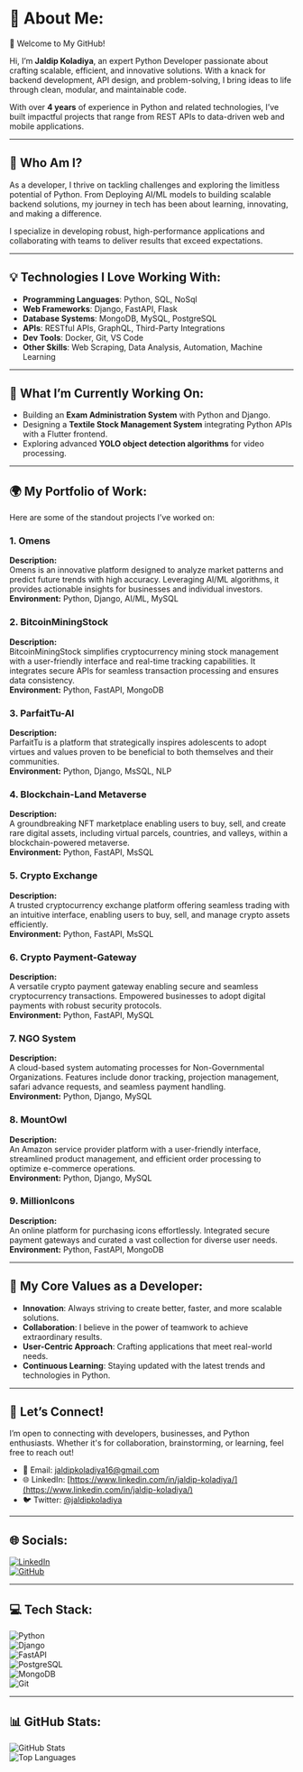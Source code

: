 # 💫 About Me:
🌟 Welcome to My GitHub!

Hi, I’m **Jaldip Koladiya**, an expert Python Developer passionate about crafting scalable, efficient, and innovative solutions. With a knack for backend development, API design, and problem-solving, I bring ideas to life through clean, modular, and maintainable code.  

With over **4 years** of experience in Python and related technologies, I’ve built impactful projects that range from REST APIs to data-driven web and mobile applications.  

---

## 🎯 Who Am I?
As a developer, I thrive on tackling challenges and exploring the limitless potential of Python. From Deploying AI/ML models to building scalable backend solutions, my journey in tech has been about learning, innovating, and making a difference.  

I specialize in developing robust, high-performance applications and collaborating with teams to deliver results that exceed expectations.  

---

## 💡 Technologies I Love Working With:
- **Programming Languages**: Python, SQL, NoSql  
- **Web Frameworks**: Django, FastAPI, Flask  
- **Database Systems**: MongoDB, MySQL, PostgreSQL  
- **APIs**: RESTful APIs, GraphQL, Third-Party Integrations  
- **Dev Tools**: Docker, Git, VS Code  
- **Other Skills**: Web Scraping, Data Analysis, Automation, Machine Learning  

---

## 🚀 What I’m Currently Working On:
- Building an **Exam Administration System** with Python and Django.  
- Designing a **Textile Stock Management System** integrating Python APIs with a Flutter frontend.  
- Exploring advanced **YOLO object detection algorithms** for video processing.  

---

## 🌍 My Portfolio of Work:
Here are some of the standout projects I’ve worked on:  

### 1. **Omens**  
**Description:**  
Omens is an innovative platform designed to analyze market patterns and predict future trends with high accuracy. Leveraging AI/ML algorithms, it provides actionable insights for businesses and individual investors.  
**Environment:** Python, Django, AI/ML, MySQL  

### 2. **BitcoinMiningStock**  
**Description:**  
BitcoinMiningStock simplifies cryptocurrency mining stock management with a user-friendly interface and real-time tracking capabilities. It integrates secure APIs for seamless transaction processing and ensures data consistency.  
**Environment:** Python, FastAPI, MongoDB  

### 3. **ParfaitTu-AI**  
**Description:**  
ParfaitTu is a platform that strategically inspires adolescents to adopt virtues and values proven to be beneficial to both themselves and their communities.  
**Environment:** Python, Django, MsSQL, NLP  

### 4. **Blockchain-Land Metaverse**  
**Description:**  
A groundbreaking NFT marketplace enabling users to buy, sell, and create rare digital assets, including virtual parcels, countries, and valleys, within a blockchain-powered metaverse.  
**Environment:** Python, FastAPI, MsSQL  

### 5. **Crypto Exchange**  
**Description:**  
A trusted cryptocurrency exchange platform offering seamless trading with an intuitive interface, enabling users to buy, sell, and manage crypto assets efficiently.  
**Environment:** Python, FastAPI, MsSQL  

### 6. **Crypto Payment-Gateway**  
**Description:**  
A versatile crypto payment gateway enabling secure and seamless cryptocurrency transactions. Empowered businesses to adopt digital payments with robust security protocols.  
**Environment:** Python, FastAPI, MySQL  

### 7. **NGO System**  
**Description:**  
A cloud-based system automating processes for Non-Governmental Organizations. Features include donor tracking, projection management, safari advance requests, and seamless payment handling.  
**Environment:** Python, Django, MySQL  

### 8. **MountOwl**  
**Description:**  
An Amazon service provider platform with a user-friendly interface, streamlined product management, and efficient order processing to optimize e-commerce operations.  
**Environment:** Python, Django, MySQL  

### 9. **MillionIcons**  
**Description:**  
An online platform for purchasing icons effortlessly. Integrated secure payment gateways and curated a vast collection for diverse user needs.  
**Environment:** Python, FastAPI, MongoDB  
 

---

## 🌟 My Core Values as a Developer:
- **Innovation**: Always striving to create better, faster, and more scalable solutions.  
- **Collaboration**: I believe in the power of teamwork to achieve extraordinary results.  
- **User-Centric Approach**: Crafting applications that meet real-world needs.  
- **Continuous Learning**: Staying updated with the latest trends and technologies in Python.  

---

## 🤝 Let’s Connect!
I’m open to connecting with developers, businesses, and Python enthusiasts. Whether it's for collaboration, brainstorming, or learning, feel free to reach out!  

- 📧 Email: [jaldipkoladiya16@gmail.com](mailto:jaldipkoladiya16@gmail.com)  
- 🌐 LinkedIn: [https://www.linkedin.com/in/jaldip-koladiya/](https://www.linkedin.com/in/jaldip-koladiya/)  
- 🐦 Twitter: [@jaldipkoladiya](https://twitter.com/jaldipkoladiya)  

---

## 🌐 Socials:
[![LinkedIn](https://img.shields.io/badge/LinkedIn-%230077B5.svg?style=for-the-badge&logo=linkedin&logoColor=white)](https://linkedin.com/in/jaldipkoladiya)  
[![GitHub](https://img.shields.io/badge/GitHub-100000?style=for-the-badge&logo=github&logoColor=white)](https://github.com/jaldipkoladiya)  

---

## 💻 Tech Stack:
![Python](https://img.shields.io/badge/Python-%233776AB.svg?style=for-the-badge&logo=python&logoColor=white)  
![Django](https://img.shields.io/badge/Django-%23092E20.svg?style=for-the-badge&logo=django&logoColor=white)  
![FastAPI](https://img.shields.io/badge/FastAPI-%2300C7B7.svg?style=for-the-badge&logo=fastapi&logoColor=white)  
![PostgreSQL](https://img.shields.io/badge/PostgreSQL-%23316192.svg?style=for-the-badge&logo=postgresql&logoColor=white)  
![MongoDB](https://img.shields.io/badge/MongoDB-%2347A248.svg?style=for-the-badge&logo=mongodb&logoColor=white)  
![Git](https://img.shields.io/badge/Git-%23F05032.svg?style=for-the-badge&logo=git&logoColor=white)  

---

## 📊 GitHub Stats:
![GitHub Stats](https://github-readme-stats.vercel.app/api?username=jaldip1651&show_icons=true&theme=radical)  
![Top Languages](https://github-readme-stats.vercel.app/api/top-langs/?username=jaldip1651&layout=compact&theme=radical)  
